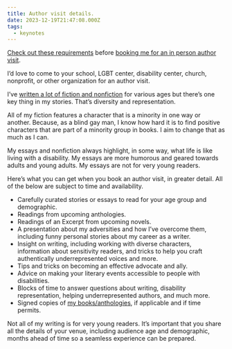 ```yaml
---
title: Author visit details.
date: 2023-12-19T21:47:08.000Z
tags:
  - keynotes
---
```


[Check out these requirements](/requirements) before [booking me for an in person author visit](/map/).

I’d love to come to your school, LGBT center, disability center, church, nonprofit, or other organization for an author visit.

I’ve [written a lot of fiction and nonfiction](/writings) for various ages but there’s one key thing in my stories. That’s diversity and representation.

All of my fiction features a character that is a minority in one way or another. Because, as a blind gay man, I know how hard it is to find positive characters that are part of a minority group in books. I aim to change that as much as I can.

My essays and nonfiction always highlight, in some way, what life is like living with a disability. My essays are more humorous and geared towards adults and young adults. My essays are not for very young readers.

Here’s what you can get when you book an author visit, in greater detail. All of the below are subject to time and availability.

- Carefully curated stories or essays to read for your age group and demographic.
- Readings from upcoming anthologies.
- Readings of an Excerpt from upcoming novels.
- A presentation about my adversities and how I’ve overcome them, including funny personal stories about my career as a writer.
- Insight on writing, including working with diverse characters, information about sensitivity readers, and tricks to help you craft authentically underrepresented voices and more.
- Tips and tricks on becoming an effective advocate and ally.
- Advice on making your literary events accessible to people with disabilities.
- Blocks of time to answer questions about writing, disability representation, helping underrepresented authors, and much more.
- Signed copies of [my books/anthologies](/books), if applicable and if time permits.

Not all of my writing is for very young readers. It’s important that you share all the details of your venue, including audience age and demographic, months ahead of time so a seamless experience can be prepared.
